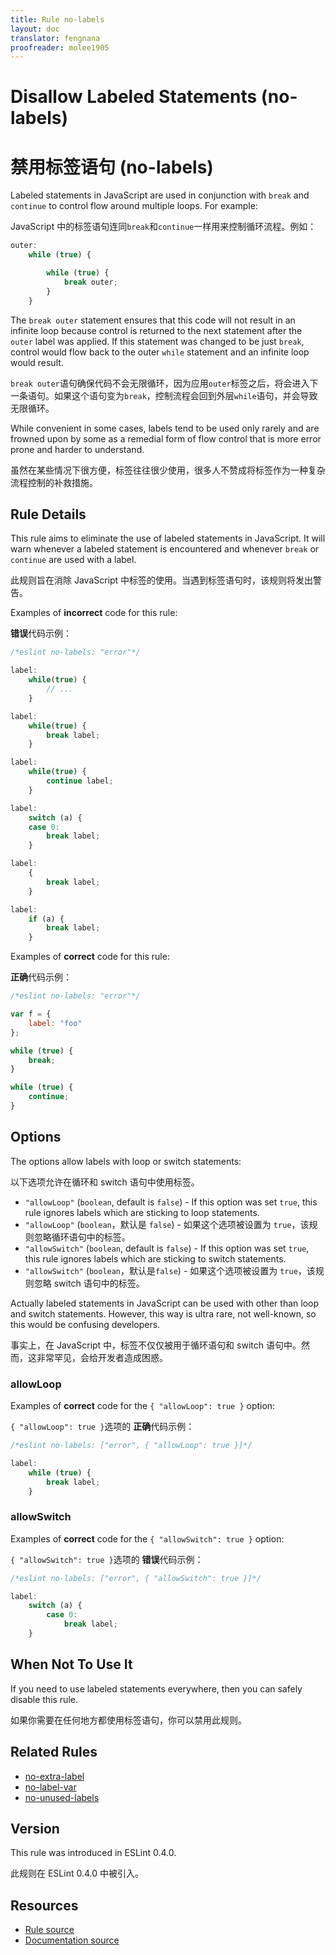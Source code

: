 ```yaml
---
title: Rule no-labels
layout: doc
translator: fengnana
proofreader: molee1905
---
```

<!-- Note: No pull requests accepted for this file. See README.md in the root directory for details. -->

# Disallow Labeled Statements (no-labels)

# 禁用标签语句 (no-labels)

Labeled statements in JavaScript are used in conjunction with `break` and `continue` to control flow around multiple loops. For example:

JavaScript 中的标签语句连同`break`和`continue`一样用来控制循环流程。例如：

```js
outer:
    while (true) {

        while (true) {
            break outer;
        }
    }
```

The `break outer` statement ensures that this code will not result in an infinite loop because control is returned to the next statement after the `outer` label was applied. If this statement was changed to be just `break`, control would flow back to the outer `while` statement and an infinite loop would result.

`break outer`语句确保代码不会无限循环，因为应用`outer`标签之后，将会进入下一条语句。如果这个语句变为`break`，控制流程会回到外层`while`语句，并会导致无限循环。

While convenient in some cases, labels tend to be used only rarely and are frowned upon by some as a remedial form of flow control that is more error prone and harder to understand.

虽然在某些情况下很方便，标签往往很少使用，很多人不赞成将标签作为一种复杂流程控制的补救措施。

## Rule Details

This rule aims to eliminate the use of labeled statements in JavaScript. It will warn whenever a labeled statement is encountered and whenever `break` or `continue` are used with a label.

此规则旨在消除 JavaScript 中标签的使用。当遇到标签语句时，该规则将发出警告。

Examples of **incorrect** code for this rule:

**错误**代码示例：

```js
/*eslint no-labels: "error"*/

label:
    while(true) {
        // ...
    }

label:
    while(true) {
        break label;
    }

label:
    while(true) {
        continue label;
    }

label:
    switch (a) {
    case 0:
        break label;
    }

label:
    {
        break label;
    }

label:
    if (a) {
        break label;
    }
```

Examples of **correct** code for this rule:

**正确**代码示例：

```js
/*eslint no-labels: "error"*/

var f = {
    label: "foo"
};

while (true) {
    break;
}

while (true) {
    continue;
}
```

## Options

The options allow labels with loop or switch statements:

以下选项允许在循环和 switch 语句中使用标签。

* `"allowLoop"` (`boolean`, default is `false`) - If this option was set `true`, this rule ignores labels which are sticking to loop statements.
* `"allowLoop"` (`boolean`，默认是 `false`) - 如果这个选项被设置为 `true`，该规则忽略循环语句中的标签。
* `"allowSwitch"` (`boolean`, default is `false`) - If this option was set `true`, this rule ignores labels which are sticking to switch statements.
* `"allowSwitch"` (`boolean`，默认是`false`) - 如果这个选项被设置为 `true`，该规则忽略 switch 语句中的标签。

Actually labeled statements in JavaScript can be used with other than loop and switch statements.
However, this way is ultra rare, not well-known, so this would be confusing developers.

事实上，在 JavaScript 中，标签不仅仅被用于循环语句和 switch 语句中。然而，这非常罕见，会给开发者造成困惑。

### allowLoop

Examples of **correct** code for the `{ "allowLoop": true }` option:

`{ "allowLoop": true }`选项的 **正确**代码示例：

```js
/*eslint no-labels: ["error", { "allowLoop": true }]*/

label:
    while (true) {
        break label;
    }
```

### allowSwitch

Examples of **correct** code for the `{ "allowSwitch": true }` option:

`{ "allowSwitch": true }`选项的 **错误**代码示例：

```js
/*eslint no-labels: ["error", { "allowSwitch": true }]*/

label:
    switch (a) {
        case 0:
            break label;
    }
```

## When Not To Use It

If you need to use labeled statements everywhere, then you can safely disable this rule.

如果你需要在任何地方都使用标签语句，你可以禁用此规则。

## Related Rules

* [no-extra-label](./no-extra-label)
* [no-label-var](./no-label-var)
* [no-unused-labels](./no-unused-labels)

## Version

This rule was introduced in ESLint 0.4.0.

此规则在 ESLint 0.4.0 中被引入。

## Resources

* [Rule source](https://github.com/eslint/eslint/tree/master/lib/rules/no-labels.js)
* [Documentation source](https://github.com/eslint/eslint/tree/master/docs/rules/no-labels.md)
